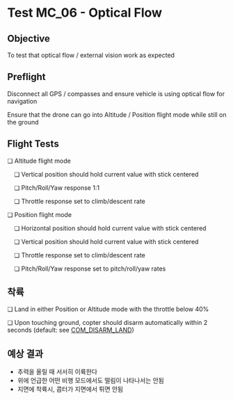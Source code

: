# Test MC_06 - Optical Flow

## Objective

To test that optical flow / external vision work as expected

## Preflight

Disconnect all GPS / compasses and ensure vehicle is using optical flow for navigation

Ensure that the drone can go into Altitude / Position flight mode while still on the ground

## Flight Tests

❏ Altitude flight mode

&nbsp;&nbsp;&nbsp;&nbsp;❏ Vertical position should hold current value with stick centered

&nbsp;&nbsp;&nbsp;&nbsp;❏ Pitch/Roll/Yaw response 1:1

&nbsp;&nbsp;&nbsp;&nbsp;❏ Throttle response set to climb/descent rate

❏ Position flight mode

&nbsp;&nbsp;&nbsp;&nbsp;❏ Horizontal position should hold current value with stick centered

&nbsp;&nbsp;&nbsp;&nbsp;❏ Vertical position should hold current value with stick centered

&nbsp;&nbsp;&nbsp;&nbsp;❏ Throttle response set to climb/descent rate

&nbsp;&nbsp;&nbsp;&nbsp;❏ Pitch/Roll/Yaw response set to pitch/roll/yaw rates

## 착륙

❏ Land in either Position or Altitude mode with the throttle below 40%

❏ Upon touching ground, copter should disarm automatically within 2 seconds (default: see [COM_DISARM_LAND](../advanced_config/parameter_reference.md#COM_DISARM_LAND))

## 예상 결과

- 추력을 올릴 때 서서히 이륙한다
- 위에 언급한 어떤 비행 모드에서도 떨림이 나타나서는 안됨
- 지면에 착륙시, 콥터가 지면에서 튀면 안됨
